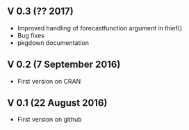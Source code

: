 ## V 0.3 (?? 2017)
  * Improved handling of forecastfunction argument in thief()
  * Bug fixes
  * pkgdown documentation

## V 0.2 (7 September 2016)
  * First version on CRAN

## V 0.1 (22 August 2016)
  * First version on github
